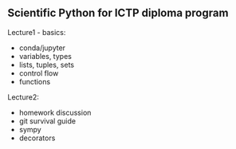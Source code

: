 ## Scientific Python for ICTP diploma program

Lecture1 - basics:

- conda/jupyter
- variables, types
- lists, tuples, sets
- control flow
- functions

Lecture2:

- homework discussion
- git survival guide
- sympy
- decorators 
